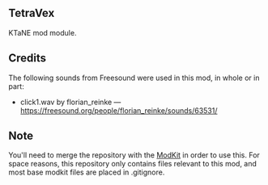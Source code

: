 ## TetraVex
KTaNE mod module.

## Credits
The following sounds from Freesound were used in this mod, in whole or in part:
* click1.wav by florian_reinke — https://freesound.org/people/florian_reinke/sounds/63531/

## Note
You'll need to merge the repository with the [ModKit](https://github.com/keeptalkinggame/ktanemodkit/) in order to use this. For space reasons, this repository only contains files relevant to this mod, and most base modkit files are placed in .gitignore.
